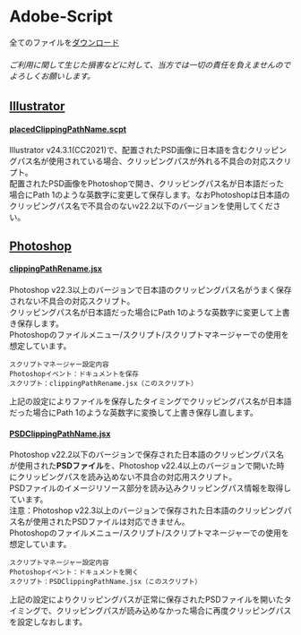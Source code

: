 # Adobe-Script
全てのファイルを[ダウンロード](https://github.com/sakura-ikeda/Adobe-Script/archive/refs/heads/main.zip)
###### ご利用に関して生じた損害などに対して、当方では一切の責任を負えませんのでよろしくお願いします。

## [Illustrator](https://github.com/sakura-ikeda/Adobe-Script/tree/main/Illustrator)
#### [placedClippingPathName.scpt](https://github.com/sakura-ikeda/Adobe-Script/blob/main/Illustrator/placedClippingPathName.scpt)
Illustrator v24.3.1(CC2021)で、配置されたPSD画像に日本語を含むクリッピングパス名が使用されている場合、クリッピングパスが外れる不具合の対応スクリプト。<br>
配置されたPSD画像をPhotoshopで開き、クリッピングパス名が日本語だった場合にPath 1のような英数字に変更して保存します。なおPhotoshopは日本語のクリッピングパス名で不具合のないv22.2以下のバージョンを使用してください。<br>

## [Photoshop](https://github.com/sakura-ikeda/Adobe-Script/tree/main/Photoshop)

#### [clippingPathRename.jsx](https://github.com/sakura-ikeda/Adobe-Script/blob/main/Photoshop/clippingPathRename.jsx)
Photoshop v22.3以上のバージョンで日本語のクリッピングパス名がうまく保存されない不具合の対応スクリプト。<br>
クリッピングパス名が日本語だった場合にPath 1のような英数字に変更して上書き保存します。<br>
Photoshopのファイルメニュー/スクリプト/スクリプトマネージャーでの使用を想定しています。<br>
```
スクリプトマネージャー設定内容
Photoshopイベント：ドキュメントを保存
スクリプト：clippingPathRename.jsx（このスクリプト）
```   
上記の設定によりファイルを保存したタイミングでクリッピングパス名が日本語だった場合にPath 1のような英数字に変換して上書き保存し直します。<br>

#### [PSDClippingPathName.jsx](https://github.com/sakura-ikeda/Adobe-Script/blob/main/Photoshop/PSDClippingPathName.jsx)
Photoshop v22.2以下のバージョンで保存された日本語のクリッピングパス名が使用された**PSDファイル**を、Photoshop v22.4以上のバージョンで開いた時にクリッピングパスを読み込めない不具合の対応用スクリプト。<br>
PSDファイルのイメージリソース部分を読み込みクリッピングパス情報を取得しています。<br>
注意：Photoshop v22.3以上のバージョンで保存された日本語のクリッピングパス名が使用されたPSDファイルは対応できません。<br>
Photoshopのファイルメニュー/スクリプト/スクリプトマネージャーでの使用を想定しています。<br>
```
スクリプトマネージャー設定内容
Photoshopイベント：ドキュメントを開く
スクリプト：PSDClippingPathName.jsx（このスクリプト）
```
上記の設定によりクリッピングパスが正常に保存されたPSDファイルを開いたタイミングで、クリッピングパスが読み込めなかった場合に再度クリッピングパスを設定しなおします。
